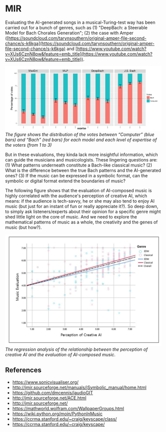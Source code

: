 # MIR

Evaluating the AI-generated songs in a musical-Turing-test way has been carried out for a bunch of genres, such as (1) "DeepBach: a Steerable Model for Bach Chorales Generation"; (2) the case with Amper ([https://soundcloud.com/tarynsouthern/original-amper-file-second-chance/s-k6kga](https://soundcloud.com/tarynsouthern/original-amper-file-second-chance/s-k6kga) and [https://www.youtube.com/watch?v=XUs6CznN8pw&feature=emb_title](https://www.youtube.com/watch?v=XUs6CznN8pw&feature=emb_title)).

<p float="left">
	<img src="./pix/deep_bach.png" width=700 /> <br>
	<em>The figure shows the distribution of the votes between “Computer” (blue bars) and “Bach” (red bars) for each model and each level of expertise of the voters (from 1 to 3)</em>
</p>

But in these evaluations, they kinda lack more insightful information, which can guide the musicians and musicologists. These lingering questions are: (1) What patterns underneath constitute a Bach-like classical music? (2) What is the difference between the true Bach patterns and the AI-generated ones? (3) If the music can be expressed in a symbolic format, can the symbolic or digital format extend the boundaries of music?

The following figure shows that the evaluation of AI-composed music is highly correlated with the audience's perception of creative AI, which means: if the audience is tech-savvy, he or she may also tend to enjoy AI music (but just for an instant of fun or really appreciate it?). So deep down, to simply ask listeners/experts about their opinion for a specific genre might shed little light on the core of music. And we need to explore the mathematical patterns of music as a whole, the creativity and the genes of music (but how?).

<p float="left">
	<img src="./pix/ai_music.png" width=600 /> <br>
	<em>The regression analysis of the relationship between the perception of creative AI and the evaluation of AI-composed music.</em>
</p>

## References
* https://www.sonicvisualiser.org/
* http://jmir.sourceforge.net/manuals/jSymbolic_manual/home.html
* https://github.com/dmcennis/jaudioGIT
* http://jmir.sourceforge.net/ACE.html
* http://jmir.sourceforge.net/
* https://mathworld.wolfram.com/WallpaperGroups.html
* https://wiki.python.org/moin/PythonInMusic
* https://ccrma.stanford.edu/~craig/keyscape/class/
* https://ccrma.stanford.edu/~craig/keyscape/